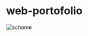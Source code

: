 # web-portofolio

![schome](https://user-images.githubusercontent.com/98381997/187350670-7aeb6514-ac65-4572-a05a-d0cd071386cd.jpg)

